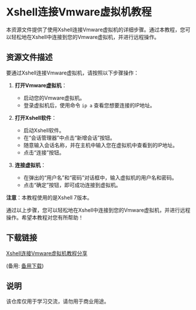 # Xshell连接Vmware虚拟机教程

本资源文件提供了使用Xshell连接Vmware虚拟机的详细步骤。通过本教程，您可以轻松地在Xshell中连接到您的Vmware虚拟机，并进行远程操作。

## 资源文件描述

要通过Xshell连接Vmware虚拟机，请按照以下步骤操作：

1. **打开Vmware虚拟机**：
   - 启动您的Vmware虚拟机。
   - 登录虚拟机后，使用命令 `ip a` 查看您想要连接的IP地址。

2. **打开Xshell软件**：
   - 启动Xshell软件。
   - 在“会话管理器”中点击“新增会话”按钮。
   - 随意输入会话名称，并在主机中输入您在虚拟机中查看到的IP地址。
   - 点击“连接”按钮。

3. **连接虚拟机**：
   - 在弹出的“用户名”和“密码”对话框中，输入虚拟机的用户名和密码。
   - 点击“确定”按钮，即可成功连接到虚拟机。

**注意**：本教程使用的是Xshell 7版本。

通过以上步骤，您可以轻松地在Xshell中连接到您的Vmware虚拟机，并进行远程操作。希望本教程对您有所帮助！

## 下载链接
[Xshell连接Vmware虚拟机教程分享](https://pan.quark.cn/s/ba0c075a9f81) 

(备用: [备用下载](https://pan.baidu.com/s/1VuDXULa4M_h6aTRvPxvI8A?pwd=1234))

## 说明

该仓库仅用于学习交流，请勿用于商业用途。
